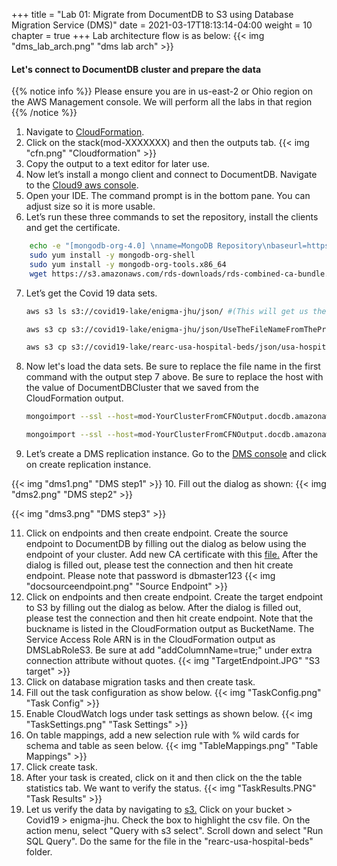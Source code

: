+++
title = "Lab 01: Migrate from DocumentDB to S3 using Database Migration Service (DMS)"
date = 2021-03-17T18:13:14-04:00
weight = 10
chapter = true
+++
Lab architecture flow is as below:
{{< img "dms_lab_arch.png" "dms lab arch" >}}  
#### Let's connect to DocumentDB cluster and prepare the data
{{% notice info %}}
Please ensure you are in us-east-2 or Ohio region on the AWS Management console. We will perform all the labs in that region
{{% /notice %}}
1. Navigate to [CloudFormation](https://us-east-2.console.aws.amazon.com/cloudformation/home?region=us-east-2). 
2. Click on the stack(mod-XXXXXXX) and then the outputs tab.
{{< img "cfn.png" "Cloudformation" >}}
3. Copy the output to a text editor for later use.
4. Now let’s install a mongo client and connect to DocumentDB. Navigate to the [Cloud9 aws console](https://us-east-2.console.aws.amazon.com/cloud9/home?region=us-east-2).
5. Open your IDE. The command prompt is in the bottom pane. You can adjust size so it is more usable.
6. Let’s run these three commands to set the repository, install the clients and get the certificate.
```bash
    echo -e "[mongodb-org-4.0] \nname=MongoDB Repository\nbaseurl=https://repo.mongodb.org/yum/amazon/2013.03/mongodb-org/4.0/x86_64/\ngpgcheck=1 \nenabled=1 \ngpgkey=https://www.mongodb.org/static/pgp/server-4.0.asc" | sudo tee /etc/yum.repos.d/mongodb-org-4.0.repo
    sudo yum install -y mongodb-org-shell
    sudo yum install -y mongodb-org-tools.x86_64
    wget https://s3.amazonaws.com/rds-downloads/rds-combined-ca-bundle.pem
```
7. Let’s get the Covid 19 data sets. 
    ```bash 
    aws s3 ls s3://covid19-lake/enigma-jhu/json/ #(This will get us the current file name that we use in next step) 
    ```
    ```bash 
    aws s3 cp s3://covid19-lake/enigma-jhu/json/UseTheFileNameFromThePreviousStep.json UseTheFileNameFromThePreviousStep.json #Note use the file name returned from the previous step. 
    ```
    ```bash 
    aws s3 cp s3://covid19-lake/rearc-usa-hospital-beds/json/usa-hospital-beds.geojson usa-hospital-beds.geojson
    ```
8. Now let's load the data sets. Be sure to replace the file name in the first command with the output step 7 above. Be sure to replace the host with the value of DocumentDBCluster that we saved from the CloudFormation output.
    ```bash
    mongoimport --ssl --host=mod-YourClusterFromCFNOutput.docdb.amazonaws.com:27017 --collection=enigma-jhu --db=Covid19 --file=UseTheFileNameFromThePreviousStep.json --numInsertionWorkers=4 --username=dbmaster --sslCAFile rds-combined-ca-bundle.pem --password=dbmaster123 

    mongoimport --ssl --host=mod-YourClusterFromCFNOutput.docdb.amazonaws.com:27017 --collection=rearc-usa-hospital-beds --db=Covid19 --file=usa-hospital-beds.geojson --numInsertionWorkers 4 --username=dbmaster --sslCAFile=rds-combined-ca-bundle.pem --password=dbmaster123
    ```
9. Let’s create a DMS replication instance. Go to the [DMS console](https://us-east-2.console.aws.amazon.com/dms/v2/home?region=us-east-2#firstRun) and click on create replication instance.

{{< img "dms1.png" "DMS step1" >}}
10. Fill out the dialog as shown:
{{< img "dms2.png" "DMS step2" >}} 

{{< img "dms3.png" "DMS step3" >}} 

11. Click on endpoints and then create endpoint. Create the source endpoint to DocumentDB by filling out the dialog as below using the endpoint of your cluster. Add new CA certificate with this [file.](https://s3.amazonaws.com/rds-downloads/rds-combined-ca-bundle.pem) After the dialog is filled out, please test the connection and then hit create endpoint. Please note that password is dbmaster123
{{< img "docsourceendpoint.png" "Source Endpoint" >}}
12. Click on endpoints and then create endpoint. Create the target endpoint to S3 by filling out the dialog as below. After the dialog is filled out, please test the connection and then hit create endpoint. Note that the buckname is listed in the CloudFormation output as BucketName. The Service Access Role ARN is in the CloudFormation output as DMSLabRoleS3. Be sure at add "addColumnName=true;" under extra connection attribute without quotes.
{{< img "TargetEndpoint.JPG" "S3 target" >}}
13. Click on database migration tasks and then create task.
14. Fill out the task configuration as show below.
{{< img "TaskConfig.png" "Task Config" >}}
15. Enable CloudWatch logs under task settings as shown below.
{{< img "TaskSettings.png" "Task Settings" >}}
16. On table mappings, add a new selection rule with % wild cards for schema and table as seen below.
{{< img "TableMappings.png" "Table Mappings" >}}
17. Click create task.
18. After your task is created, click on it and then click on the the table statistics tab. We want to verify the status.
{{< img "TaskResults.PNG" "Task Results" >}}
19. Let us verify the data by navigating to [s3.](https://s3.console.aws.amazon.com/s3/home?region=us-east-2) Click on your bucket > Covid19 > enigma-jhu. Check the box to highlight the csv file. On the action menu, select "Query with s3 select". Scroll down and select "Run SQL Query". Do the same for the file in the "rearc-usa-hospital-beds" folder.

